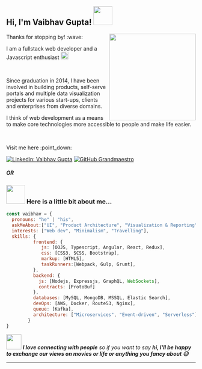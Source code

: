 <h2> Hi, I'm Vaibhav Gupta! <img src="https://media.giphy.com/media/mGcNjsfWAjY5AEZNw6/giphy.gif" width="50"></h2>

<img align='right' src="https://media.giphy.com/media/f3iwJFOVOwuy7K6FFw/giphy.gif" width="230">

<p>Thanks for stopping by! :wave:</p>
<p>I am a fullstack web developer and a Javascript enthusiast  <img src="https://media.giphy.com/media/ZYJigxqrWPvxeX9YO0/giphy.gif" width="20" height="20"></p>
</br>

<p>Since graduation in 2014, I have been involved in building products, self-serve portals and multiple data visualization projects for various start-ups, clients and enterprises from diverse domains.</p>
<p>I think of web development as a means to make core technologies more accessible to people and make life easier.</p>
</br>

<p> Visit me here :point_down: </p>

[![Linkedin: Vaibhav Gupta](https://img.shields.io/badge/-vaibhavgupta-blue?style=flat-square&logo=Linkedin&logoColor=white&link=https://www.linkedin.com/in/vaibhavgupta1992/)](https://www.linkedin.com/in/vaibhavgupta1992/)
[![GitHub Grandmaestro](https://img.shields.io/github/followers/grandmaestro?label=follow&style=social)](https://github.com/grandmaestro)

##### OR

### <img src="https://media.giphy.com/media/VgCDAzcKvsR6OM0uWg/giphy.gif" width="50"> Here is a little bit about me...  

```javascript
const vaibhav = {
  pronouns: "he" | "his",
  askMeAbout:["UI", "Product Architecture", "Visualization & Reporting", "Scalability & Performance"],
  interests: ["Web dev", "Minimalism", "Travelling"],
  skills: {
          frontend: {
             js: [OOJS, Typescript, Angular, React, Redux],
             css: [CSS3, SCSS, Bootstrap],
             markup: [HTML5],
             taskRunners:[Webpack, Gulp, Grunt],
          },
          backend: {
            js: [Nodejs, Expressjs, GraphQL, WebSockets],
            contracts: [ProtoBuf]
          },
          databases: [MySQL, MongoDB, MSSQL, Elastic Search],
          devOps: [AWS, Docker, Route53, Nginx],
          queue: [Kafka],
          architecture: ["Microservices", "Event-driven", "Serverless"]
        }        
}
```

<img src="https://media.giphy.com/media/LnQjpWaON8nhr21vNW/giphy.gif" width="40"> <em><b>I love connecting with people</b> so if you want to say <b>hi, I'll be happy to exchange our views on movies or life or anything you fancy about :wink: </b></em>

---
